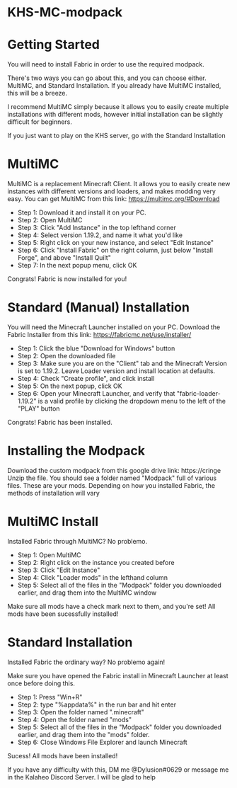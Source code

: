 # KHS-MC-modpack

# Getting Started
You will need to install Fabric in order to use the required modpack.

There's two ways you can go about this, and you can choose either.
MultiMC, and Standard Installation.
If you already have MultiMC installed, this will be a breeze.

I recommend MultiMC simply because it allows you to easily create multiple installations with different mods, however initial installation can be slightly difficult for beginners.

If you just want to play on the KHS server, go with the Standard Installation

# MultiMC
MultiMC is a replacement Minecraft Client. It allows you to easily create new instances with different versions and loaders, and makes modding very easy.
You can get MultiMC from this link: https://multimc.org/#Download

- Step 1: Download it and install it on your PC.
- Step 2: Open MultiMC
- Step 3: Click "Add Instance" in the top lefthand corner
- Step 4: Select version 1.19.2, and name it what you'd like
- Step 5: Right click on your new instance, and select "Edit Instance"
- Step 6: Click "Install Fabric" on the right column, just below "Install Forge", and above "Install Quilt"
- Step 7: In the next popup menu, click OK

Congrats! Fabric is now installed for you!

# Standard (Manual) Installation
You will need the Minecraft Launcher installed on your PC.
Download the Fabric Installer from this link: https://fabricmc.net/use/installer/

- Step 1: Click the blue "Download for Windows" button
- Step 2: Open the downloaded file
- Step 3: Make sure you are on the "Client" tab and the Minecraft Version is set to 1.19.2. Leave Loader version and install location at defaults.
- Step 4: Check "Create profile", and click install
- Step 5: On the next popup, click OK
- Step 6: Open your Minecraft Launcher, and verify that "fabric-loader-1.19.2" is a valid profile by clicking the dropdown menu to the left of the "PLAY" button

Congrats! Fabric has been installed.

# Installing the Modpack
Download the custom modpack from this google drive link: https://cringe
Unzip the file. You should see a folder named "Modpack" full of various files. These are your mods.
Depending on how you installed Fabric, the methods of installation will vary

# MultiMC Install
Installed Fabric through MultiMC? No problemo.

- Step 1: Open MultiMC
- Step 2: Right click on the instance you created before
- Step 3: Click "Edit Instance"
- Step 4: Click "Loader mods" in the lefthand column
- Step 5: Select all of the files in the "Modpack" folder you downloaded earlier, and drag them into the MultiMC window

Make sure all mods have a check mark next to them, and you're set! All mods have been sucessfully installed!

# Standard Installation
Installed Fabric the ordinary way? No problemo again!

Make sure you have opened the Fabric install in Minecraft Launcher at least once before doing this.

- Step 1: Press "Win+R"
- Step 2: type "%appdata%" in the run bar and hit enter
- Step 3: Open the folder named ".minecraft"
- Step 4: Open the folder named "mods"
- Step 5: Select all of the files in the "Modpack" folder you downloaded earlier, and drag them into the "mods" folder.
- Step 6: Close Windows File Explorer and launch Minecraft

Sucess! All mods have been installed!
  
  
If you have any difficulty with this, DM me @Dylusion#0629 or message me in the Kalaheo Discord Server. I will be glad to help

